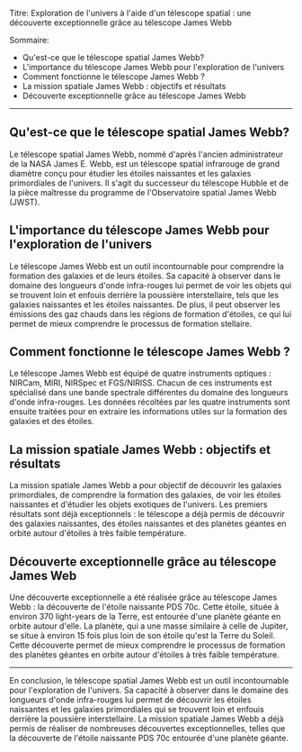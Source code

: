  Titre: Exploration de l'univers à l'aide d'un télescope spatial : une découverte exceptionnelle grâce au télescope James Webb

Sommaire:
- Qu'est-ce que le télescope spatial James Webb?
- L'importance du télescope James Webb pour l'exploration de l'univers
- Comment fonctionne le télescope James Webb ?
- La mission spatiale James Webb : objectifs et résultats
- Découverte exceptionnelle grâce au télescope James Webb

---

## Qu'est-ce que le télescope spatial James Webb?

Le télescope spatial James Webb, nommé d'après l'ancien administrateur de la NASA James E. Webb, est un télescope spatial infrarouge de grand diamètre conçu pour étudier les étoiles naissantes et les galaxies primordiales de l'univers. Il s'agit du successeur du télescope Hubble et de la pièce maîtresse du programme de l'Observatoire spatial James Webb (JWST).

## L'importance du télescope James Webb pour l'exploration de l'univers

Le télescope James Webb est un outil incontournable pour comprendre la formation des galaxies et de leurs étoiles. Sa capacité à observer dans le domaine des longueurs d'onde infra-rouges lui permet de voir les objets qui se trouvent loin et enfouis derrière la poussière interstellaire, tels que les galaxies naissantes et les étoiles naissantes. De plus, il peut observer les émissions des gaz chauds dans les régions de formation d'étoiles, ce qui lui permet de mieux comprendre le processus de formation stellaire.

## Comment fonctionne le télescope James Webb ?

Le télescope James Webb est équipé de quatre instruments optiques : NIRCam, MIRI, NIRSpec et FGS/NIRISS. Chacun de ces instruments est spécialisé dans une bande spectrale différentes du domaine des longueurs d'onde infra-rouges. Les données récoltées par les quatre instruments sont ensuite traitées pour en extraire les informations utiles sur la formation des galaxies et des étoiles.

## La mission spatiale James Webb : objectifs et résultats

La mission spatiale James Webb a pour objectif de découvrir les galaxies primordiales, de comprendre la formation des galaxies, de voir les étoiles naissantes et d'étudier les objets exotiques de l'univers. Les premiers résultats sont déjà exceptionnels : le télescope a déjà permis de découvrir des galaxies naissantes, des étoiles naissantes et des planètes géantes en orbite autour d'étoiles à très faible température.

## Découverte exceptionnelle grâce au télescope James Web

Une découverte exceptionnelle a été réalisée grâce au télescope James Webb : la découverte de l'étoile naissante PDS 70c. Cette étoile, située à environ 370 light-years de la Terre, est entourée d'une planète géante en orbite autour d'elle. La planète, qui a une masse similaire à celle de Jupiter, se situe à environ 15 fois plus loin de son étoile qu'est la Terre du Soleil. Cette découverte permet de mieux comprendre le processus de formation des planètes géantes en orbite autour d'étoiles à très faible température.

---

En conclusion, le télescope spatial James Webb est un outil incontournable pour l'exploration de l'univers. Sa capacité à observer dans le domaine des longueurs d'onde infra-rouges lui permet de découvrir les étoiles naissantes et les galaxies primordiales qui se trouvent loin et enfouis derrière la poussière interstellaire. La mission spatiale James Webb a déjà permis de réaliser de nombreuses découvertes exceptionnelles, telles que la découverte de l'étoile naissante PDS 70c entourée d'une planète géante.